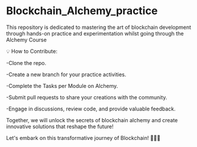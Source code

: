 # Blockchain_Alchemy_practice
This repository is dedicated to mastering the art of blockchain development through hands-on practice and experimentation whilst going through the Alchemy Course

💡 How to Contribute:

-Clone the repo.

-Create a new branch for your practice activities.

-Complete the Tasks per Module on Alchemy.

-Submit pull requests to share your creations with the community.

-Engage in discussions, review code, and provide valuable feedback.

Together, we will unlock the secrets of blockchain alchemy and create innovative solutions that reshape the future!

Let's embark on this transformative journey of Blockchain! 🧙‍♂️💎
